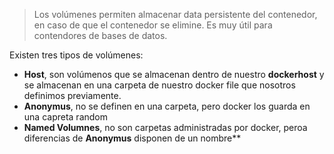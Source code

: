> Los volúmenes permiten almacenar data persistente del contenedor, en caso de que el contenedor se elimine. Es muy útil para contendores de bases de datos.

Existen tres tipos de volúmenes:
* **Host**, son volúmenos que se almacenan dentro de nuestro **dockerhost** y se almacenan en una carpeta de nuestro docker file que nosotros definimos previamente.
* **Anonymus**, no se definen en una carpeta, pero docker los guarda en una capreta random
* **Named Volumnes**, no son carpetas administradas por docker, peroa  diferencias de **Anonymus** disponen de un nombre**